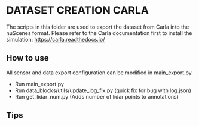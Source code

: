 # DATASET CREATION CARLA
The scripts in this folder are used to export the dataset from Carla into the nuScenes format. 
Please refer to the Carla documentation first to install the simulation: https://carla.readthedocs.io/

## How to use
All sensor and data export configuration can be modified in main_export.py.

- Run main_export.py
- Run data_blocks/utils/update_log_fix.py (quick fix for bug with log.json)
- Run get_lidar_num.py (Adds number of lidar points to annotations)

## Tips
